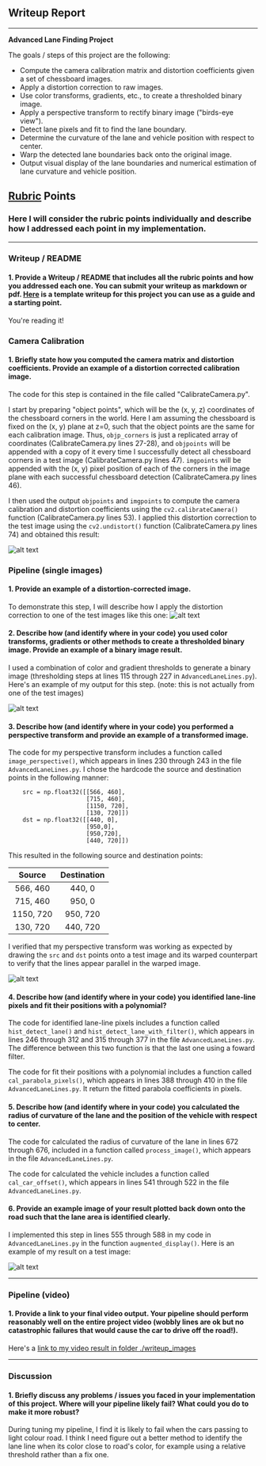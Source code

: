 ## Writeup Report

---

**Advanced Lane Finding Project**

The goals / steps of this project are the following:

* Compute the camera calibration matrix and distortion coefficients given a set of chessboard images.
* Apply a distortion correction to raw images.
* Use color transforms, gradients, etc., to create a thresholded binary image.
* Apply a perspective transform to rectify binary image ("birds-eye view").
* Detect lane pixels and fit to find the lane boundary.
* Determine the curvature of the lane and vehicle position with respect to center.
* Warp the detected lane boundaries back onto the original image.
* Output visual display of the lane boundaries and numerical estimation of lane curvature and vehicle position.

[//]: # (Image References)

[undistorted_test]: ./writeup_images/undistorted_test.png "undistorted_test"
[undistorted_road]: ./writeup_images/undistorted_road.jpg "undistorted_road"
[binary_road]: ./writeup_images/binary_road.jpg "binary_road"
[warped_road]: ./writeup_images/warped_road.jpg "warped_road"
[result_road]: ./writeup_images/result_road.jpg "result_road"
[project_video]: ./writeup_images/project_video.mp4 "project_video"

## [Rubric](https://review.udacity.com/#!/rubrics/571/view) Points

### Here I will consider the rubric points individually and describe how I addressed each point in my implementation.  

---

### Writeup / README

#### 1. Provide a Writeup / README that includes all the rubric points and how you addressed each one.  You can submit your writeup as markdown or pdf.  [Here](https://github.com/udacity/CarND-Advanced-Lane-Lines/blob/master/writeup_template.md) is a template writeup for this project you can use as a guide and a starting point.  

You're reading it!

### Camera Calibration

#### 1. Briefly state how you computed the camera matrix and distortion coefficients. Provide an example of a distortion corrected calibration image.

The code for this step is contained in the file called "CalibrateCamera.py".

I start by preparing "object points", which will be the (x, y, z) coordinates of the chessboard corners in the world. Here I am assuming the chessboard is fixed on the (x, y) plane at z=0, such that the object points are the same for each calibration image.  Thus, `objp_corners` is just a replicated array of coordinates (CalibrateCamera.py lines 27-28), and `objpoints` will be appended with a copy of it every time I successfully detect all chessboard corners in a test image (CalibrateCamera.py lines 47).  `imgpoints` will be appended with the (x, y) pixel position of each of the corners in the image plane with each successful chessboard detection (CalibrateCamera.py lines 46).  

I then used the output `objpoints` and `imgpoints` to compute the camera calibration and distortion coefficients using the `cv2.calibrateCamera()` function (CalibrateCamera.py lines 53).  I applied this distortion correction to the test image using the `cv2.undistort()` function (CalibrateCamera.py lines 74) and obtained this result: 

![alt text][undistorted_test]

### Pipeline (single images)

#### 1. Provide an example of a distortion-corrected image.

To demonstrate this step, I will describe how I apply the distortion correction to one of the test images like this one:
![alt text][undistorted_road]

#### 2. Describe how (and identify where in your code) you used color transforms, gradients or other methods to create a thresholded binary image.  Provide an example of a binary image result.

I used a combination of color and gradient thresholds to generate a binary image (thresholding steps at lines 115 through 227 in `AdvancedLaneLines.py`).  Here's an example of my output for this step.  (note: this is not actually from one of the test images)

![alt text][binary_road]

#### 3. Describe how (and identify where in your code) you performed a perspective transform and provide an example of a transformed image.

The code for my perspective transform includes a function called `image_perspective()`, which appears in lines 230 through 243 in the file `AdvancedLaneLines.py`. I chose the hardcode the source and destination points in the following manner:

```
    src = np.float32([[566, 460],
                      [715, 460],
                      [1150, 720],
                      [130, 720]])                    
    dst = np.float32([[440, 0],
                      [950,0],
                      [950,720],
                      [440, 720]])  
```

This resulted in the following source and destination points:

| Source        | Destination   | 
|:-------------:|:-------------:| 
| 566, 460      | 440, 0        | 
| 715, 460      | 950, 0        |
| 1150, 720     | 950, 720      |
| 130, 720      | 440, 720      |

I verified that my perspective transform was working as expected by drawing the `src` and `dst` points onto a test image and its warped counterpart to verify that the lines appear parallel in the warped image.

![alt text][warped_road]

#### 4. Describe how (and identify where in your code) you identified lane-line pixels and fit their positions with a polynomial?

The code for identified lane-line pixels includes a function called `hist_detect_lane()` and `hist_detect_lane_with_filter()`, which appears in lines 246 through 312 and 315 through 377 in the file `AdvancedLaneLines.py`. The difference between this two function is that the last one using a foward filter. 

The code for fit their positions with a polynomial includes a function called `cal_parabola_pixels()`, which appears in lines 388 through 410 in the file `AdvancedLaneLines.py`. It return the fitted parabola coefficients in pixels. 

#### 5. Describe how (and identify where in your code) you calculated the radius of curvature of the lane and the position of the vehicle with respect to center.

The code for calculated the radius of curvature of the lane in lines 672 through 676, included in a function called `process_image()`, which appears in the file `AdvancedLaneLines.py`.

The code for calculated the vehicle includes a function called `cal_car_offset()`, which appears in lines 541 through 522 in the file `AdvancedLaneLines.py`. 

#### 6. Provide an example image of your result plotted back down onto the road such that the lane area is identified clearly.

I implemented this step in lines 555 through 588 in my code in `AdvancedLaneLines.py` in the function `augmented_display()`.  Here is an example of my result on a test image:

![alt text][result_road]

---

### Pipeline (video)

#### 1. Provide a link to your final video output.  Your pipeline should perform reasonably well on the entire project video (wobbly lines are ok but no catastrophic failures that would cause the car to drive off the road!).

Here's a [link to my video result in folder ./writeup_images](./writeup_images/project_video.mp4)

---

### Discussion

#### 1. Briefly discuss any problems / issues you faced in your implementation of this project.  Where will your pipeline likely fail?  What could you do to make it more robust?

During tuning my pipeline, I find it is likely to fail when the cars passing to light colour road. I think I need figure out a better method to identify the lane line when its color close to road's color, for example using a relative threshold rather than a fix one.
